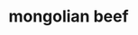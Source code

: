 ---
id: 593044f844e3ce00113dfb52
servings: 6
notes:
directions: 'in a small saucepan over medium heat; heat 1 tablespoon vegetable oil.
add garlic and ginger and cook until fragrant; 2 minutes.
add soy sauce; water; and brown sugar and stir until dissolved.
bring to a boil; then reduce heat and simmer until reduced by half; 10 to 12 minutes.
meanwhile; heat 1/4 cup vegetable oil over medium heat in a large skillet.
in a large bowl; toss flank steak with corn starch until fully coated.
add steak to skillet and sear until crispy; 3 to 4 minutes per side.
drain fat.
add sauce and scallion quarters to skillet and toss until combined; then simmer a few minutes more.
serve steak in lettuce cups and garnish with chopped scallions.'
ingredients: '1/4 c. vegetable oil; plus 1 tbsp.
2 garlic cloves; minced
1 tbsp. minced fresh ginger
3/4 c. soy sauce
1/2 c. water
1/2 c. brown sugar
1 lb. flank steak; sliced against the grain
1/4 c. corn starch
4 scallions; sliced into quarters; plus 1 sliced scallion for garnish
butter lettuce; for serving'
rating: 5
ease: easy
category: main course
href: 'https://www.delish.com/cooking/recipe-ideas/recipes/a47232/mongolian-beef-recipe/'
totalTime:
cookTime:
prepTime:
title: mongolian beef
img:
slug: mongolian-beef
---